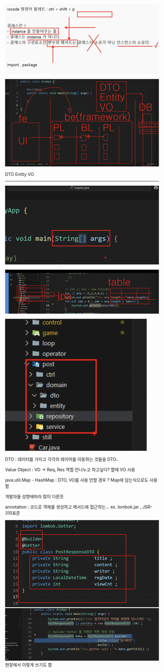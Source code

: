 ![alt text](image.png)

![alt text](image-2.png)

DTO Entity VO

---

![alt text](image-1.png)

![alt text](image-3.png)

![alt text](image-4.png)

DTO : 데이터를 가지고 각각의 레이어를 이동하는 것들을 DTO..

Value Object : VO
-> Req, Res 역할 안나누고 하고싶다? 할때 VO 사용

java.util.Map - HashMap
: DTO, VO를 사용 안할 경우 ? Map에 담는식으로도 사용함

개발자들 성향에따라 많이 다른듯

annotation : 코드로 객체를 생성하고 메서드에 접근하는...
ex. lombok.jar , JSR-310표준

![alt text](image-5.png)
![alt text](image-6.png)
현장에서 이렇게 쓰기도 함
